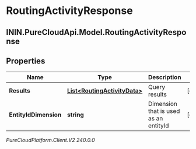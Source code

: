 # RoutingActivityResponse

## ININ.PureCloudApi.Model.RoutingActivityResponse

## Properties

|Name | Type | Description | Notes|
|------------ | ------------- | ------------- | -------------|
| **Results** | [**List&lt;RoutingActivityData&gt;**](RoutingActivityData) | Query results | [optional] |
| **EntityIdDimension** | **string** | Dimension that is used as an entityId | [optional] |



_PureCloudPlatform.Client.V2 240.0.0_
